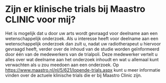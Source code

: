 # Zijn er klinische trials bij Maastro CLINIC voor mij? 

Het is mogelijk dat u door uw arts wordt gevraagd voor deelname aan een wetenschappelijk onderzoek. Als u interesse heeft voor deelname aan een wetenschappelijk onderzoek dan zult u, nadat uw radiotherapeut u hiervoor gevraagd heeft, verder over de inhoud van de studie worden geïnformeerd door één van de medewerkers van de trialpoli. Deze medewerker vertelt u alles over wat deelname aan het onderzoek inhoudt en wat u allemaal kunt verwachten als u zou meedoen aan een onderzoek.
Op https://www.maastro.nl/nl/5/621/lopende-trials.aspx kunt u meer informatie vinden over de actuele klinische trials die er bij Maastro Clinic zijn. 
